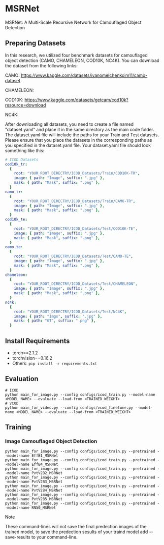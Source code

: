 # MSRNet
MSRNet: A Multi-Scale Recursive Network for Camouflaged Object Detection

## Preparing Datasets
In this research, we utilized four benchmark datasets for camouflaged object detection (CAMO, CHAMELEON, COD10K, NC4K). 
You can download the dataset from the following links: 

CAMO: https://www.kaggle.com/datasets/ivanomelchenkoim11/camo-dataset

CHAMELEON:

COD10K: https://www.kaggle.com/datasets/getcam/cod10k?resource=download

NC4K:

After downloading all datasets, you need to create a file named "dataset.yaml" and place it in the same directory as the main code folder.  
The dataset.yaml file will include the paths for your Train and Test datasets. Please ensure that you place the datasets in the corresponding paths as you specified in the dataset.yaml file. 
Your dataset.yaml file should look something like this:

```yaml
# ICOD Datasets
cod10k_tr:
  {
    root: "YOUR_ROOT_DIRECTRY/ICOD_Datasets/Train/COD10K-TR",
    image: { path: "Image", suffix: ".jpg" },
    mask: { path: "Mask", suffix: ".png" },
  }
camo_tr:
  {
    root: "YOUR_ROOT_DIRECTRY/ICOD_Datasets/Train/CAMO-TR",
    image: { path: "Image", suffix: ".jpg" },
    mask: { path: "Mask", suffix: ".png" },
  }
cod10k_te:
  {
    root: "YOUR_ROOT_DIRECTRY/ICOD_Datasets/Test/COD10K-TE",
    image: { path: "Image", suffix: ".jpg" },
    mask: { path: "Mask", suffix: ".png" },
  }
camo_te:
  {
    root: "YOUR_ROOT_DIRECTRY/ICOD_Datasets/Test/CAMO-TE",
    image: { path: "Image", suffix: ".jpg" },
    mask: { path: "Mask", suffix: ".png" },
  }
chameleon:
  {
    root: "YOUR_ROOT_DIRECTRY/ICOD_Datasets/Test/CHAMELEON",
    image: { path: "Image", suffix: ".jpg" },
    mask: { path: "Mask", suffix: ".png" },
  }
nc4k:
  {
    root: "YOUR_ROOT_DIRECTRY/ICOD_Datasets/Test/NC4K",
    image: { path: "Imgs", suffix: ".jpg" },
    mask: { path: "GT", suffix: ".png" },
  }
```


## Install Requirements

* torch==2.1.2
* torchvision==0.16.2
* Others: `pip install -r requirements.txt`


## Evaluation

```shell
# ICOD
python main_for_image.py --config configs/icod_train.py --model-name <MODEL_NAME> --evaluate --load-from <TRAINED_WEIGHT>
# VCOD
python main_for_video.py --config configs/vcod_finetune.py --model-name <MODEL_NAME> --evaluate --load-from <TRAINED_WEIGHT>
```


## Training

### Image Camouflaged Object Detection

```shell
python main_for_image.py --config configs/icod_train.py --pretrained --model-name EffB1_MSRNet
python main_for_image.py --config configs/icod_train.py --pretrained --model-name EffB4_MSRNet
python main_for_image.py --config configs/icod_train.py --pretrained --model-name PvtV2B2_MSRNet
python main_for_image.py --config configs/icod_train.py --pretrained --model-name PvtV2B3_MSRNet
python main_for_image.py --config configs/icod_train.py --pretrained --model-name PvtV2B4_MSRNet
python main_for_image.py --config configs/icod_train.py --pretrained --model-name PvtV2B5_MSRNet
python main_for_image.py --config configs/icod_train.py --pretrained --model-name RN50_MSRNet
```
> [!note]
> These command-lines will not save the final predection images of the trained model, to save the predection sesults of your traind model add --save-results to your command-line. 

